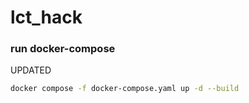 # lct_hack
### run docker-compose
UPDATED
```bash
docker compose -f docker-compose.yaml up -d --build
```
